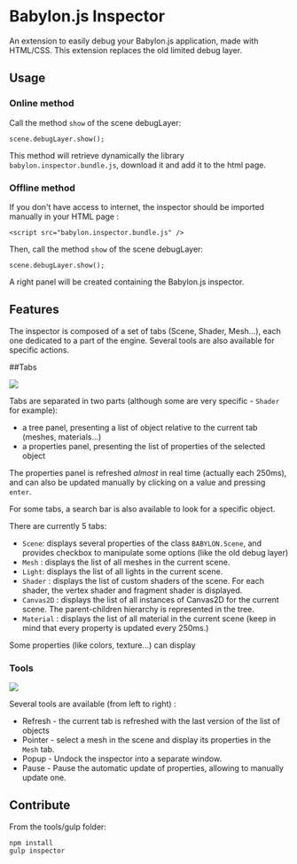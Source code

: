 # Babylon.js Inspector

An extension to easily debug your Babylon.js application, made with HTML/CSS.
This extension replaces the old limited debug layer.

## Usage
### Online method
Call the method `show` of the scene debugLayer: 
```
scene.debugLayer.show();
```
This method will retrieve dynamically the library `babylon.inspector.bundle.js`, download it and add
it to the html page.

### Offline method
If you don't have access to internet, the inspector should be imported manually in your HTML page :
```
<script src="babylon.inspector.bundle.js" />
``` 
Then, call the method `show` of the scene debugLayer: 
```
scene.debugLayer.show();
```

A right panel will be created containing the Babylon.js inspector.

## Features

The inspector is composed of a set of tabs (Scene, Shader, Mesh...), each one dedicated to a part of 
the engine. Several tools are also available for specific actions.

##Tabs 

![](screens/tab_mesh.jpg)

Tabs are separated in two parts (although some are very specific - `Shader` for example): 
* a tree panel, presenting a list of object relative to the current tab (meshes, materials...)
* a properties panel, presenting the list of properties of the selected object

The properties panel is refreshed *almost* in real time (actually each 250ms), 
and can also be updated manually by clicking on a value and pressing `enter`.

For some tabs, a search bar is also available to look for a specific object.

There are currently 5 tabs: 
* `Scene`: displays several properties of the class `BABYLON.Scene`, and provides checkbox to 
manipulate some options (like the old debug layer)
* `Mesh` : displays the list of all meshes in the current scene. 
* `Light`: displays the list of all lights in the current scene. 
* `Shader` : displays the list of custom shaders of the scene. For each shader, the vertex shader and fragment shader is displayed.
* `Canvas2D` : displays the list of all instances of Canvas2D for the current scene. The parent-children hierarchy is represented in the tree.
* `Material` : displays the list of all material in the current scene (keep in mind that every property is updated every 250ms.)

Some properties (like colors, texture...) can display 
### Tools
![](screens/tools.jpg)

Several tools are available (from left to right) : 
* Refresh - the current tab is refreshed with the last version of the list of objects
* Pointer - select a mesh in the scene and display its properties in the `Mesh` tab.
* Popup - Undock the inspector into a separate window.
* Pause - Pause the automatic update of properties, allowing to manually update one.

## Contribute

From the tools/gulp folder:
```
npm install
gulp inspector
```


